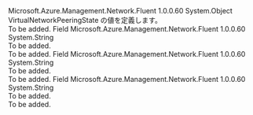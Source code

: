 <Type Name="VirtualNetworkPeeringState" FullName="Microsoft.Azure.Management.Network.Fluent.Models.VirtualNetworkPeeringState">
  <TypeSignature Language="C#" Value="public static class VirtualNetworkPeeringState" />
  <TypeSignature Language="ILAsm" Value=".class public auto ansi abstract sealed beforefieldinit VirtualNetworkPeeringState extends System.Object" />
  <TypeSignature Language="DocId" Value="T:Microsoft.Azure.Management.Network.Fluent.Models.VirtualNetworkPeeringState" />
  <TypeSignature Language="VB.NET" Value="Public Class VirtualNetworkPeeringState" />
  <TypeSignature Language="F#" Value="type VirtualNetworkPeeringState = class" />
  <AssemblyInfo>
    <AssemblyName>Microsoft.Azure.Management.Network.Fluent</AssemblyName>
    <AssemblyVersion>1.0.0.60</AssemblyVersion>
  </AssemblyInfo>
  <Base>
    <BaseTypeName>System.Object</BaseTypeName>
  </Base>
  <Interfaces />
  <Docs>
    <summary>
            VirtualNetworkPeeringState の値を定義します。
            </summary>
    <remarks>To be added.</remarks>
  </Docs>
  <Members>
    <Member MemberName="Connected">
      <MemberSignature Language="C#" Value="public const string Connected;" />
      <MemberSignature Language="ILAsm" Value=".field public static literal string Connected" />
      <MemberSignature Language="DocId" Value="F:Microsoft.Azure.Management.Network.Fluent.Models.VirtualNetworkPeeringState.Connected" />
      <MemberSignature Language="VB.NET" Value="Public Const Connected As String " />
      <MemberSignature Language="F#" Value="val mutable Connected : string" Usage="Microsoft.Azure.Management.Network.Fluent.Models.VirtualNetworkPeeringState.Connected" />
      <MemberType>Field</MemberType>
      <AssemblyInfo>
        <AssemblyName>Microsoft.Azure.Management.Network.Fluent</AssemblyName>
        <AssemblyVersion>1.0.0.60</AssemblyVersion>
      </AssemblyInfo>
      <ReturnValue>
        <ReturnType>System.String</ReturnType>
      </ReturnValue>
      <Docs>
        <summary>To be added.</summary>
        <remarks>To be added.</remarks>
      </Docs>
    </Member>
    <Member MemberName="Disconnected">
      <MemberSignature Language="C#" Value="public const string Disconnected;" />
      <MemberSignature Language="ILAsm" Value=".field public static literal string Disconnected" />
      <MemberSignature Language="DocId" Value="F:Microsoft.Azure.Management.Network.Fluent.Models.VirtualNetworkPeeringState.Disconnected" />
      <MemberSignature Language="VB.NET" Value="Public Const Disconnected As String " />
      <MemberSignature Language="F#" Value="val mutable Disconnected : string" Usage="Microsoft.Azure.Management.Network.Fluent.Models.VirtualNetworkPeeringState.Disconnected" />
      <MemberType>Field</MemberType>
      <AssemblyInfo>
        <AssemblyName>Microsoft.Azure.Management.Network.Fluent</AssemblyName>
        <AssemblyVersion>1.0.0.60</AssemblyVersion>
      </AssemblyInfo>
      <ReturnValue>
        <ReturnType>System.String</ReturnType>
      </ReturnValue>
      <Docs>
        <summary>To be added.</summary>
        <remarks>To be added.</remarks>
      </Docs>
    </Member>
    <Member MemberName="Initiated">
      <MemberSignature Language="C#" Value="public const string Initiated;" />
      <MemberSignature Language="ILAsm" Value=".field public static literal string Initiated" />
      <MemberSignature Language="DocId" Value="F:Microsoft.Azure.Management.Network.Fluent.Models.VirtualNetworkPeeringState.Initiated" />
      <MemberSignature Language="VB.NET" Value="Public Const Initiated As String " />
      <MemberSignature Language="F#" Value="val mutable Initiated : string" Usage="Microsoft.Azure.Management.Network.Fluent.Models.VirtualNetworkPeeringState.Initiated" />
      <MemberType>Field</MemberType>
      <AssemblyInfo>
        <AssemblyName>Microsoft.Azure.Management.Network.Fluent</AssemblyName>
        <AssemblyVersion>1.0.0.60</AssemblyVersion>
      </AssemblyInfo>
      <ReturnValue>
        <ReturnType>System.String</ReturnType>
      </ReturnValue>
      <Docs>
        <summary>To be added.</summary>
        <remarks>To be added.</remarks>
      </Docs>
    </Member>
  </Members>
</Type>